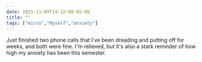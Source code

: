 ```yaml
---
date: 2021-11-09T14:22:09-05:00
title: ""
tags: ["micro","Myself","anxiety"]
---
```

Just finished two phone calls that I've been dreading and putting off for weeks, and both were fine. I'm relieved, but it's also a stark reminder of how high my anxiety has been this semester.
